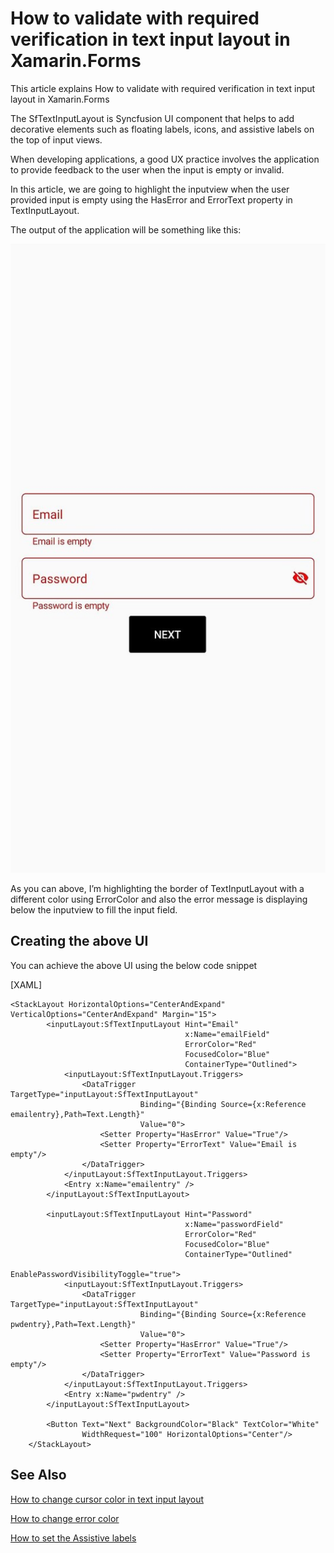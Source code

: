 # How to validate with required verification in text input layout in Xamarin.Forms
This article explains How to validate with required verification in text input layout in Xamarin.Forms 

The SfTextInputLayout is Syncfusion UI component that helps to add decorative elements such as floating labels, icons, and assistive labels on the top of input views.

When developing applications, a good UX practice involves the application to provide feedback to the user when the input is empty or invalid.

In this article, we are going to highlight the inputview when the user provided input is empty using the HasError  and ErrorText property in TextInputLayout.

The output of the application will be something like this:

![validate with required verification](Output.jpg)

As you can above, I’m highlighting the border of TextInputLayout with a different color using ErrorColor  and also the error message is displaying below the inputview to fill the input field.

## Creating the above UI

You can achieve the above UI using the below code snippet

[XAML]

```
<StackLayout HorizontalOptions="CenterAndExpand" VerticalOptions="CenterAndExpand" Margin="15">
        <inputLayout:SfTextInputLayout Hint="Email" 
                                       x:Name="emailField"
                                       ErrorColor="Red" 
                                       FocusedColor="Blue"
                                       ContainerType="Outlined">
            <inputLayout:SfTextInputLayout.Triggers>
                <DataTrigger TargetType="inputLayout:SfTextInputLayout" 
                             Binding="{Binding Source={x:Reference emailentry},Path=Text.Length}" 
                             Value="0">
                    <Setter Property="HasError" Value="True"/>
                    <Setter Property="ErrorText" Value="Email is empty"/>
                </DataTrigger>
            </inputLayout:SfTextInputLayout.Triggers>
            <Entry x:Name="emailentry" />
        </inputLayout:SfTextInputLayout>

        <inputLayout:SfTextInputLayout Hint="Password" 
                                       x:Name="passwordField"
                                       ErrorColor="Red"    
                                       FocusedColor="Blue"
                                       ContainerType="Outlined"                                                
                                       EnablePasswordVisibilityToggle="true">
            <inputLayout:SfTextInputLayout.Triggers>
                <DataTrigger TargetType="inputLayout:SfTextInputLayout" 
                             Binding="{Binding Source={x:Reference pwdentry},Path=Text.Length}" 
                             Value="0">
                    <Setter Property="HasError" Value="True"/>
                    <Setter Property="ErrorText" Value="Password is empty"/>
                </DataTrigger>
            </inputLayout:SfTextInputLayout.Triggers>
            <Entry x:Name="pwdentry" />
        </inputLayout:SfTextInputLayout>

        <Button Text="Next" BackgroundColor="Black" TextColor="White" 
                WidthRequest="100" HorizontalOptions="Center"/>
    </StackLayout> 
```


## See Also

[How to change cursor color in text input layout](https://www.syncfusion.com/kb/11608/how-to-change-the-cursor-color-in-xamarin-forms-text-input-layout)

[How to change error color](https://help.syncfusion.com/xamarin/text-input-layout/states-and-colors#error-color)

[How to set the Assistive labels](https://help.syncfusion.com/xamarin/text-input-layout/assistive-labels)


